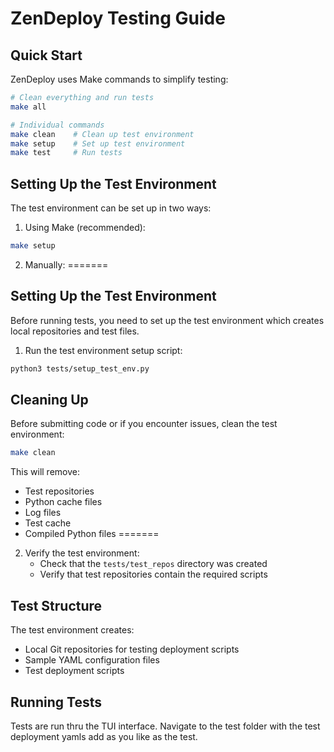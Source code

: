 # ZenDeploy Testing Guide

## Quick Start

ZenDeploy uses Make commands to simplify testing:

```bash
# Clean everything and run tests
make all

# Individual commands
make clean    # Clean up test environment
make setup    # Set up test environment
make test     # Run tests
```

## Setting Up the Test Environment

The test environment can be set up in two ways:

1. Using Make (recommended):
```bash
make setup
```

2. Manually:
=======
## Setting Up the Test Environment

Before running tests, you need to set up the test environment which creates local repositories and test files.

1. Run the test environment setup script:


```bash
python3 tests/setup_test_env.py
```

## Cleaning Up

Before submitting code or if you encounter issues, clean the test environment:

```bash
make clean
```

This will remove:
- Test repositories
- Python cache files
- Log files
- Test cache
- Compiled Python files
=======
2. Verify the test environment:
   - Check that the `tests/test_repos` directory was created
   - Verify that test repositories contain the required scripts

## Test Structure

The test environment creates:
- Local Git repositories for testing deployment scripts
- Sample YAML configuration files
- Test deployment scripts

## Running Tests
Tests are run thru the TUI interface.  Navigate to the test folder with the test deployment yamls add as you like as the test.